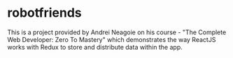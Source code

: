 # robotfriends

This is a project provided by Andrei Neagoie on his course - "The Complete Web Developer: Zero To Mastery" which demonstrates the way ReactJS works with Redux to store and distribute data within the app.
